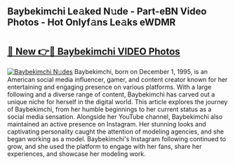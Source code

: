 ## Baybekimchi Le𝚊ked N𝚞de - Part-eBN Video Photos - Hot Onlyf𝚊ns Le𝚊ks eWDMR

# <h2><a href="http://ab14020.deff.icu/?id=Baybekimchi">🔗 New 👉🔴 Baybekimchi VIDEO Photos</a></h2>

[![Baybekimchi N𝚞des](https://i.imgur.com/rIISA9y.gif)](http://ab14020.deff.icu/?id=Baybekimchi)
Baybekimchi, born on December 1, 1995, is an American social media influencer, gamer, and content creator known for her entertaining and engaging presence on various platforms. With a large following and a diverse range of content, Baybekimchi has carved out a unique niche for herself in the digital world. This article explores the journey of Baybekimchi, from her humble beginnings to her current status as a social media sensation. Alongside her YouTube channel, Baybekimchi also maintained an active presence on Instagram. Her stunning looks and captivating personality caught the attention of modeling agencies, and she began working as a model. Baybekimchi's Instagram following continued to grow, and she used the platform to engage with her fans, share her experiences, and showcase her modeling work.
